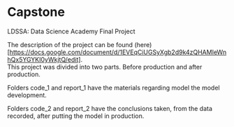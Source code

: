 # Capstone
LDSSA: Data Science Academy Final Project

The description of the project can be found (here)[https://docs.google.com/document/d/1EVEqCiUGSyXgb2d9k4zQHAMIeWnhQx5YGYKI0yWkjtQ/edit].   
This project was divided into two parts. Before production and after production.

Folders code_1 and report_1 have the materials regarding model the model development.   

Folders code_2 and report_2 have the conclusions taken, from the data recorded, after putting the model in production.
